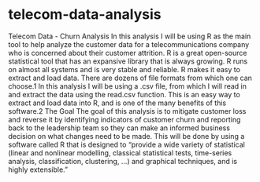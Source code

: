 # telecom-data-analysis

Telecom Data - Churn Analysis
In this analysis I will be using R as the main tool to help analyze the customer data for a telecommunications company who is concerned about their customer attrition. R is a great open-source statistical tool that has an expansive library that is always growing.
R runs on almost all systems and is very stable and reliable. R makes it easy to extract and load data. There are dozens of file formats from which one can choose.1 In this analysis I will be using a .csv file, from which I will read in and extract the data using the read.csv function. This is an easy way to extract and load data into R, and is one of the many benefits of this software.2
The Goal
The goal of this analysis is to mitigate customer loss and reverse it by identifying indicators of customer churn and reporting back to the leadership team so they can make an informed business decision on what changes need to be made. This will be done by using a software called R that is designed to “provide a wide variety of statistical (linear and nonlinear modelling, classical statistical tests, time-series analysis, classification, clustering, …) and graphical techniques, and is highly extensible.”
